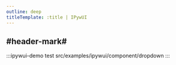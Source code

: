 ```yaml
---
outline: deep
titleTemplate: :title | IPywUI
---
```


## #header-mark#
:::ipywui-demo test
src/examples/ipywui/component/dropdown
:::
